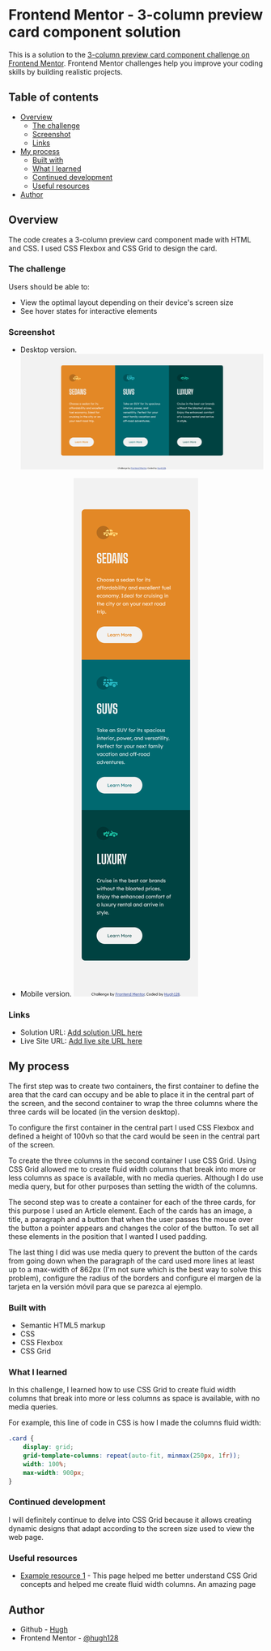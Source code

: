 # Frontend Mentor - 3-column preview card component solution

This is a solution to the [3-column preview card component challenge on Frontend Mentor](https://www.frontendmentor.io/challenges/3column-preview-card-component-pH92eAR2-). Frontend Mentor challenges help you improve your coding skills by building realistic projects. 

## Table of contents

- [Overview](#overview)
  - [The challenge](#the-challenge)
  - [Screenshot](#screenshot)
  - [Links](#links)
- [My process](#my-process)
  - [Built with](#built-with)
  - [What I learned](#what-i-learned)
  - [Continued development](#continued-development)
  - [Useful resources](#useful-resources)
- [Author](#author)

## Overview
The code creates a 3-column preview card component made with HTML and CSS. I used CSS Flexbox and CSS Grid to design the card.

### The challenge

Users should be able to:

- View the optimal layout depending on their device's screen size
- See hover states for interactive elements

### Screenshot

- Desktop version.
![](./images/screenshots/screenshot_desktop.png)

- Mobile version.
![](./images/screenshots/screenshot_mobile.png)

### Links

- Solution URL: [Add solution URL here](https://your-solution-url.com)
- Live Site URL: [Add live site URL here](https://your-live-site-url.com)

## My process

The first step was to create two containers, the first container to define the area that the card can occupy and be able to place it in the central part of the screen, and the second container to wrap the three columns where the three cards will be located (in the version desktop).

To configure the first container in the central part I used CSS Flexbox and defined a height of 100vh so that the card would be seen in the central part of the screen.

To create the three columns in the second container I use CSS Grid. Using CSS Grid allowed me to create fluid width columns that break into more or less columns as space is available, with no media queries. Although I do use media query, but for other purposes than setting the width of the columns.

The second step was to create a container for each of the three cards, for this purpose I used an Article element. Each of the cards has an image, a title, a paragraph and a button that when the user passes the mouse over the button a pointer appears and changes the color of the button. To set all these elements in the position that I wanted I used padding.

The last thing I did was use media query to prevent the button of the cards from going down when the paragraph of the
card used more lines at least up to a max-width of 862px (I'm not sure which is the best way to solve this problem), configure the radius of the borders and configure el margen de la tarjeta en la versión móvil para que se parezca al ejemplo.

### Built with

- Semantic HTML5 markup
- CSS
- CSS Flexbox
- CSS Grid


### What I learned

In this challenge, I learned how to use CSS Grid to create fluid width columns that break into more or less columns as space is available, with no media queries.

For example, this line of code in CSS is how I made the columns fluid width:

```css
.card {
    display: grid;
    grid-template-columns: repeat(auto-fit, minmax(250px, 1fr));
    width: 100%;
    max-width: 900px;
}
```

### Continued development

I will definitely continue to delve into CSS Grid because it allows creating dynamic designs that adapt according to the screen size used to view the web page.

### Useful resources

- [Example resource 1](https://css-tricks.com/snippets/css/complete-guide-grid/#fluid-columns-snippet) - This page helped me better understand CSS Grid concepts and helped me create fluid width columns. An amazing page

## Author

- Github - [Hugh](https://github.com/hugh128)
- Frontend Mentor - [@hugh128](https://www.frontendmentor.io/profile/hugh128)